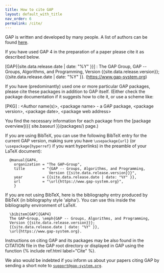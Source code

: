 ```yaml
---
title: How to cite GAP
layout: default_with_title
nav_order: 6
permalink: /cite/
---
```

GAP is written and developed by many people. A list of authors can be found [here](https://github.com/gap-system/gap/blob/master/COPYRIGHT).

If you have used GAP 4 in the preparation of a paper please cite it as
described below.

\[GAP{{site.data.release.date | date: "%Y" }}\]
:   The GAP Group, GAP \-- Groups, Algorithms, and Programming, Version
    {{site.data.release.version}}; {{site.data.release.date | date: "%Y" }}.
    (https://www.gap-system.org)

If you have (predominantly) used one or more particular GAP packages,
please cite these packages in addition to GAP itself. (Either check the
package documentation if it suggests how to cite it, or use a scheme
like:

\[PKG\]
:   \<Author name(s)\>, \<package name\> - a GAP package, \<package
    version\>, \<package date\>, \<package web address\>

You find the necessary information for each package from the [package
overview]({{ site.baseurl }}/packages/) page.)

If you are using BibTeX, you can use the following BibTeX entry for the
current GAP version, making sure you have `\usepackage{url}` (or
`\usepackage{hyperref}` if you want hyperlinks) in the preamble of your
LaTeX document):

      @manual{GAP4,
        organization = "The GAP~Group",
        title        = "{GAP -- Groups, Algorithms, and Programming,
                        Version {{site.data.release.version}}}",
        year         = {{site.data.release.date | date: "%Y" }},
        url          = "\url{https://www.gap-system.org}",
        }

If you are not using BibTeX, here is the bibliography entry produced by
BibTeX (in bibliography style 'alpha'). You can use this inside the
bibliography environment of LaTeX.

      \bibitem[GAP]{GAP4}
      The GAP~Group, \emph{GAP -- Groups, Algorithms, and Programming, 
      Version {{site.data.release.version}}}; 
      {{site.data.release.date | date: "%Y" }},
      \url{https://www.gap-system.org}.

Instructions on citing GAP and its packages may be also found in the
CITATION file in the GAP root directory or displayed in GAP using the
function {% include ref.html label="Cite" %}.

We also would be indebted if you inform us about your papers citing GAP
by sending a short note to
[`support@gap-system.org`](mailto:support@gap-system.org).
